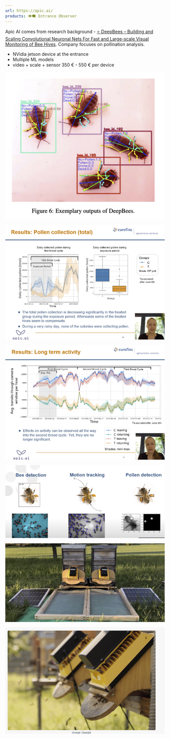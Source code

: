 ```yaml
---
url: https://apic.ai/
products: 👁️‍🗨️ Entrance Observer
---
```


Apic AI comes from research background - [⭐️ DeepBees – Building and Scaling Convolutional Neuronal Nets For Fast and Large-scale Visual Monitoring of Bee Hives](../⭐️%20DeepBees%20–%20Building%20and%20Scaling%20Convolutional%20Neuronal%20Nets%20For%20Fast%20and%20Large-scale%20Visual%20Monitoring%20of%20Bee%20Hives.md). Company focuses on pollination analysis.

- NVidia jetson device at the entrance
- Multiple ML models
- video + scale + sensor 350 € - 550 € per device



![](img/Screenshot%202024-04-23%20at%2023.15.15.png)

![](img/Screenshot%202024-04-23%20at%2023.09.50.png)

![](img/Screenshot%202024-04-23%20at%2023.09.18.png)

![](img/Screenshot%202024-04-23%20at%2023.08.41.png)

![](img/Screenshot%202023-10-25%20at%2001.01.44.png)

![](img/Screenshot%202023-10-11%20at%2012.27.13.png)